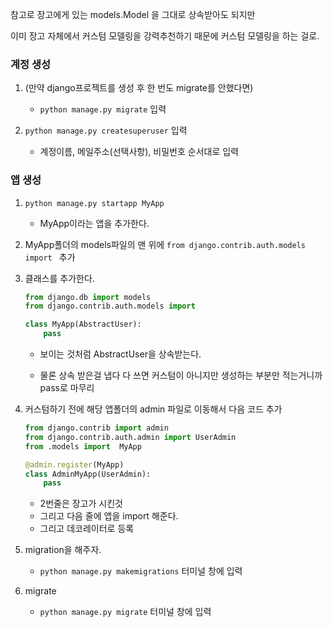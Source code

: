 참고로 장고에게 있는 models.Model 을 그대로 상속받아도 되지만

이미 장고 자체에서 커스텀 모델링을 강력추천하기 때문에 커스텀 모델링을 하는 걸로.

### 계정 생성

1. (만약 django프로젝트를 생성 후 한 번도 migrate를 안했다면)
   - `python manage.py migrate` 입력

2. `python manage.py createsuperuser` 입력
   - 계정이름, 메일주소(선택사항), 비밀번호 순서대로 입력



### 앱 생성

1. `python manage.py startapp MyApp`

   - MyApp이라는 앱을 추가한다.

   

2. MyApp폴더의 models파일의 맨 위에 `from django.contrib.auth.models import ` 추가

   

3. 클래스를 추가한다.

   ```python
   from django.db import models
   from django.contrib.auth.models import
   
   class MyApp(AbstractUser):
       pass
   ```

   - 보이는 것처럼 AbstractUser을 상속받는다.

   - 물론 상속 받은걸 냅다 다 쓰면 커스텀이 아니지만 생성하는 부분만 적는거니까 pass로 마무리

     

4. 커스텀하기 전에 해당 앱폴더의 admin 파일로 이동해서 다음 코드 추가

   ```py
   from django.contrib import admin
   from django.contrib.auth.admin import UserAdmin
   from .models import  MyApp
   
   @admin.register(MyApp)
   class AdminMyApp(UserAdmin):
       pass
   ```

   - 2번줄은 장고가 시킨것
   - 그리고 다음 줄에 앱을 import 해준다.
   - 그리고 데코레이터로 등록

   

5. migration을 해주자.

   - `python manage.py makemigrations` 터미널 창에 입력

   

6. migrate

   - `python manage.py migrate` 터미널 창에 입력

   
